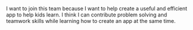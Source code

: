 I want to join this team because I want to help create a useful and efficient app to help kids learn. I think I can contribute problem solving and teamwork skills while learning how to create an app at the same time.
